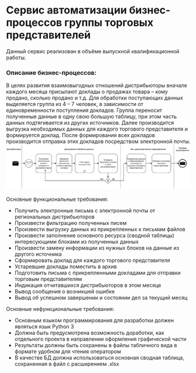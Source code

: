 # Сервис автоматизации бизнес-процессов группы торговых представителей

Данный сервис реализован в объёме выпускной квалификационной работы.

### Описание бизнес-процессов:

  В целях развития взаимовыгодных отношений дистрибьюторы вначале каждого месяца присылают доклады о продажах товара – кому продано, сколько продано и т.д. Для обработки поступающих данных выделяется группа из 4 – 7 человек, в зависимости от единовременности поступления докладов.
  Группа переносит полученные данные в одну свою большую таблицу, при этом часть данных подтягивается из других источников.
  Далее производится выгрузка необходимых данных для каждого торгового представителя и формируется доклад. После формирования всех докладов производится отправка этих докладов посредством электронной почты.
![](https://github.com/Gaydarenko/VKR/blob/master/bpmn.png)

Основные функциональные требования:
- Получить электронные письма с электронной почты от региональных дистрибьюторов
- Произвести фильтрацию полученных писем 
- Произвести выгрузку данных из прикрепленных к письмам файлов
- Произвести заполнение основного ресурса (сводной таблицы) интересующими блоками из полученных данных
- Произвести замену информации из нужных блоков на данные из другого источника
- Сформировать доклад для каждого торгового представителя
- Устаревшие доклады поместить в архив
- Подготовить письма с прикрепленными докладами для отправки торговым представителям
- Индикация отчитавшихся дистрибьюторов в этом месяце
- Вывод сообщения о возникшей ошибке
- Вывод об успешном завершении и состоянии дел за текущий месяц

Основные нефункциональные требования:
- Основным языком программирования для разработки должен являться язык Python 3
- Должна быть предусмотрена возможность доработки, как отдельного проекта в направлении оформления графической части
- Результаты должны быть сохранены в файлы табличного вида в формате удобном для чтения оператором
- В качестве БД должна использоваться основная сводная таблица, сохраненная в файл с расширением .xlsx


